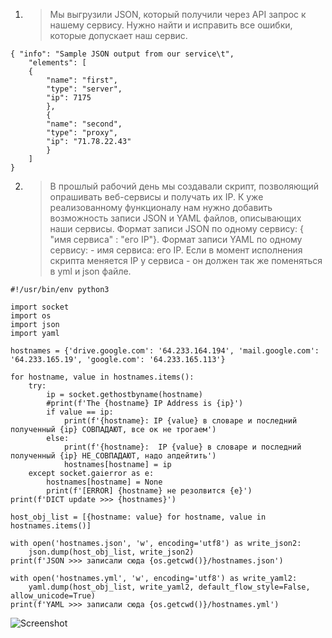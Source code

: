 1. >Мы выгрузили JSON, который получили через API запрос к нашему сервису. Нужно найти и исправить все ошибки, которые допускает наш сервис.

```
{ "info": "Sample JSON output from our service\t",
    "elements": [
	{
        "name": "first",
        "type": "server",
        "ip": 7175 
        },
        { 
        "name": "second",
        "type": "proxy",
        "ip": "71.78.22.43"
        }
    ]
}
```

2. >В прошлый рабочий день мы создавали скрипт, позволяющий опрашивать веб-сервисы и получать их IP. К уже реализованному функционалу нам нужно добавить возможность записи JSON и YAML файлов, описывающих наши сервисы. Формат записи JSON по одному сервису: { "имя сервиса" : "его IP"}. Формат записи YAML по одному сервису: - имя сервиса: его IP. Если в момент исполнения скрипта меняется IP у сервиса - он должен так же поменяться в yml и json файле.

```
#!/usr/bin/env python3

import socket
import os
import json
import yaml

hostnames = {'drive.google.com': '64.233.164.194', 'mail.google.com': '64.233.165.19', 'google.com': '64.233.165.113'}

for hostname, value in hostnames.items():
    try:
        ip = socket.gethostbyname(hostname)
        #print(f'The {hostname} IP Address is {ip}')
        if value == ip:
            print(f'{hostname}: IP {value} в словаре и последний полученный {ip} СОВПАДАЮТ, все ок не трогаем')
        else:
            print(f'{hostname}:  IP {value} в словаре и последний полученный {ip} НЕ_СОВПАДАЮТ, надо апдейтить')
            hostnames[hostname] = ip
    except socket.gaierror as e:
        hostnames[hostname] = None
        print(f'[ERROR] {hostname} не резолвится {e}')
print(f'DICT update >>> {hostnames}')

host_obj_list = [{hostname: value} for hostname, value in hostnames.items()]

with open('hostnames.json', 'w', encoding='utf8') as write_json2:
    json.dump(host_obj_list, write_json2)
print(f'JSON >>> записали сюда {os.getcwd()}/hostnames.json')

with open('hostnames.yml', 'w', encoding='utf8') as write_yaml2:
    yaml.dump(host_obj_list, write_yaml2, default_flow_style=False, allow_unicode=True)
print(f'YAML >>> записали сюда {os.getcwd()}/hostnames.yml')
```
  
![Screenshot](https://gitlab.com/SobolevES/devops-netology/-/raw/main/pics/2_json-yml.JPG)  